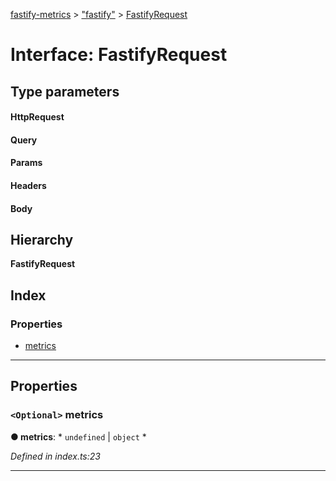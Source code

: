 [fastify-metrics](../README.md) > ["fastify"](../modules/_fastify_.md) > [FastifyRequest](../interfaces/_fastify_.fastifyrequest.md)

# Interface: FastifyRequest

## Type parameters
#### HttpRequest 
#### Query 
#### Params 
#### Headers 
#### Body 
## Hierarchy

**FastifyRequest**

## Index

### Properties

* [metrics](_fastify_.fastifyrequest.md#metrics)

---

## Properties

<a id="metrics"></a>

### `<Optional>` metrics

**● metrics**: * `undefined` &#124; `object`
*

*Defined in index.ts:23*

___


